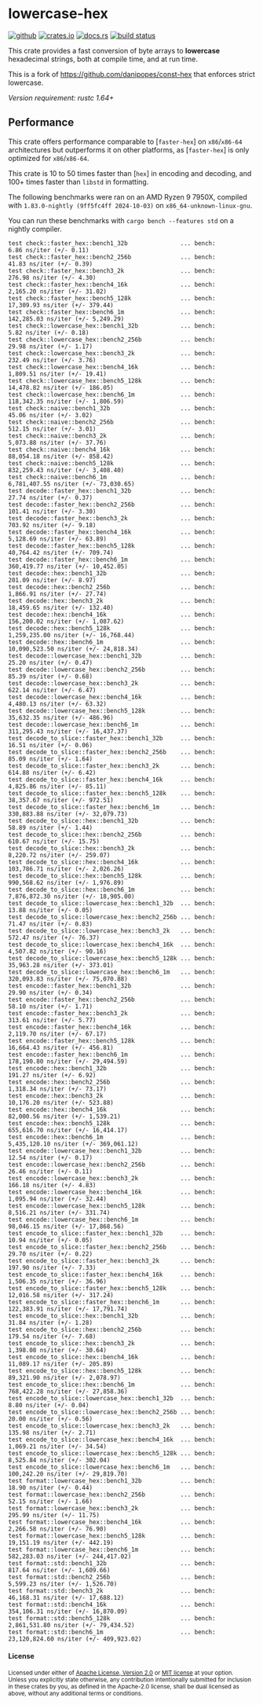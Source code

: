 # lowercase-hex

[![github](https://img.shields.io/badge/github-andunieee/lowercase--hex-8da0cb?style=for-the-badge&labelColor=555555&logo=github)](https://github.com/andunieee/lowercase-hex)
[![crates.io](https://img.shields.io/crates/v/lowercase-hex.svg?style=for-the-badge&color=fc8d62&logo=rust)](https://crates.io/crates/lowercase-hex)
[![docs.rs](https://img.shields.io/badge/docs.rs-lowercase--hex-66c2a5?style=for-the-badge&labelColor=555555&logo=docs.rs)](https://docs.rs/lowercase-hex)
[![build status](https://img.shields.io/github/actions/workflow/status/andunieee/lowercase-hex/ci.yml?branch=master&style=for-the-badge)](https://github.com/andunieee/lowercase-hex/actions?query=branch%3Amaster)

This crate provides a fast conversion of byte arrays to **lowercase** hexadecimal strings,
both at compile time, and at run time.

This is a fork of https://github.com/danipopes/const-hex that enforces strict lowercase.

_Version requirement: rustc 1.64+_

## Performance

This crate offers performance comparable to [`faster-hex`] on `x86`/`x86-64`
architectures but outperforms it on other platforms, as [`faster-hex`] is
only optimized for `x86`/`x86-64`.

This crate is 10 to 50 times faster than [`hex`] in encoding and decoding, and
100+ times faster than `libstd` in formatting.

The following benchmarks were ran on an AMD Ryzen 9 7950X, compiled with
`1.83.0-nightly (9ff5fc4ff 2024-10-03)` on `x86_64-unknown-linux-gnu`.

You can run these benchmarks with `cargo bench --features std` on a nightly
compiler.

```log
test check::faster_hex::bench1_32b               ... bench:           6.86 ns/iter (+/- 0.11)
test check::faster_hex::bench2_256b              ... bench:          41.83 ns/iter (+/- 0.39)
test check::faster_hex::bench3_2k                ... bench:         276.98 ns/iter (+/- 4.30)
test check::faster_hex::bench4_16k               ... bench:       2,165.20 ns/iter (+/- 31.02)
test check::faster_hex::bench5_128k              ... bench:      17,309.93 ns/iter (+/- 379.44)
test check::faster_hex::bench6_1m                ... bench:     142,285.03 ns/iter (+/- 5,249.29)
test check::lowercase_hex::bench1_32b            ... bench:           5.82 ns/iter (+/- 0.18)
test check::lowercase_hex::bench2_256b           ... bench:          29.98 ns/iter (+/- 1.17)
test check::lowercase_hex::bench3_2k             ... bench:         232.49 ns/iter (+/- 3.76)
test check::lowercase_hex::bench4_16k            ... bench:       1,809.51 ns/iter (+/- 19.41)
test check::lowercase_hex::bench5_128k           ... bench:      14,478.82 ns/iter (+/- 186.05)
test check::lowercase_hex::bench6_1m             ... bench:     118,342.35 ns/iter (+/- 1,806.59)
test check::naive::bench1_32b                    ... bench:          45.06 ns/iter (+/- 3.02)
test check::naive::bench2_256b                   ... bench:         512.15 ns/iter (+/- 3.01)
test check::naive::bench3_2k                     ... bench:       5,073.88 ns/iter (+/- 37.76)
test check::naive::bench4_16k                    ... bench:      88,054.18 ns/iter (+/- 858.42)
test check::naive::bench5_128k                   ... bench:     832,259.43 ns/iter (+/- 3,408.40)
test check::naive::bench6_1m                     ... bench:   6,781,407.55 ns/iter (+/- 73,030.65)
test decode::faster_hex::bench1_32b              ... bench:          27.74 ns/iter (+/- 0.37)
test decode::faster_hex::bench2_256b             ... bench:         101.41 ns/iter (+/- 3.30)
test decode::faster_hex::bench3_2k               ... bench:         703.92 ns/iter (+/- 9.18)
test decode::faster_hex::bench4_16k              ... bench:       5,128.69 ns/iter (+/- 63.89)
test decode::faster_hex::bench5_128k             ... bench:      40,764.42 ns/iter (+/- 709.74)
test decode::faster_hex::bench6_1m               ... bench:     360,419.77 ns/iter (+/- 10,452.05)
test decode::hex::bench1_32b                     ... bench:         201.09 ns/iter (+/- 8.97)
test decode::hex::bench2_256b                    ... bench:       1,866.91 ns/iter (+/- 27.74)
test decode::hex::bench3_2k                      ... bench:      18,459.65 ns/iter (+/- 132.40)
test decode::hex::bench4_16k                     ... bench:     156,200.02 ns/iter (+/- 1,087.62)
test decode::hex::bench5_128k                    ... bench:   1,259,235.00 ns/iter (+/- 16,768.44)
test decode::hex::bench6_1m                      ... bench:  10,090,523.50 ns/iter (+/- 24,818.34)
test decode::lowercase_hex::bench1_32b           ... bench:          25.20 ns/iter (+/- 0.47)
test decode::lowercase_hex::bench2_256b          ... bench:          85.39 ns/iter (+/- 0.68)
test decode::lowercase_hex::bench3_2k            ... bench:         622.14 ns/iter (+/- 6.47)
test decode::lowercase_hex::bench4_16k           ... bench:       4,480.13 ns/iter (+/- 63.32)
test decode::lowercase_hex::bench5_128k          ... bench:      35,632.35 ns/iter (+/- 486.96)
test decode::lowercase_hex::bench6_1m            ... bench:     311,295.43 ns/iter (+/- 16,437.37)
test decode_to_slice::faster_hex::bench1_32b     ... bench:          16.51 ns/iter (+/- 0.06)
test decode_to_slice::faster_hex::bench2_256b    ... bench:          85.09 ns/iter (+/- 1.64)
test decode_to_slice::faster_hex::bench3_2k      ... bench:         614.88 ns/iter (+/- 6.42)
test decode_to_slice::faster_hex::bench4_16k     ... bench:       4,825.86 ns/iter (+/- 85.11)
test decode_to_slice::faster_hex::bench5_128k    ... bench:      38,357.67 ns/iter (+/- 972.51)
test decode_to_slice::faster_hex::bench6_1m      ... bench:     330,883.88 ns/iter (+/- 32,079.73)
test decode_to_slice::hex::bench1_32b            ... bench:          58.89 ns/iter (+/- 1.44)
test decode_to_slice::hex::bench2_256b           ... bench:         610.67 ns/iter (+/- 15.75)
test decode_to_slice::hex::bench3_2k             ... bench:       8,220.72 ns/iter (+/- 259.07)
test decode_to_slice::hex::bench4_16k            ... bench:     103,786.71 ns/iter (+/- 2,026.26)
test decode_to_slice::hex::bench5_128k           ... bench:     990,568.62 ns/iter (+/- 1,976.89)
test decode_to_slice::hex::bench6_1m             ... bench:   7,876,872.30 ns/iter (+/- 18,905.00)
test decode_to_slice::lowercase_hex::bench1_32b  ... bench:          13.88 ns/iter (+/- 0.05)
test decode_to_slice::lowercase_hex::bench2_256b ... bench:          71.47 ns/iter (+/- 0.83)
test decode_to_slice::lowercase_hex::bench3_2k   ... bench:         572.47 ns/iter (+/- 76.37)
test decode_to_slice::lowercase_hex::bench4_16k  ... bench:       4,507.82 ns/iter (+/- 90.16)
test decode_to_slice::lowercase_hex::bench5_128k ... bench:      35,963.28 ns/iter (+/- 373.01)
test decode_to_slice::lowercase_hex::bench6_1m   ... bench:     320,093.83 ns/iter (+/- 75,070.88)
test encode::faster_hex::bench1_32b              ... bench:          29.90 ns/iter (+/- 0.34)
test encode::faster_hex::bench2_256b             ... bench:          58.10 ns/iter (+/- 1.71)
test encode::faster_hex::bench3_2k               ... bench:         313.61 ns/iter (+/- 5.77)
test encode::faster_hex::bench4_16k              ... bench:       2,119.70 ns/iter (+/- 67.17)
test encode::faster_hex::bench5_128k             ... bench:      16,664.43 ns/iter (+/- 456.81)
test encode::faster_hex::bench6_1m               ... bench:     178,190.80 ns/iter (+/- 29,494.59)
test encode::hex::bench1_32b                     ... bench:         191.27 ns/iter (+/- 6.92)
test encode::hex::bench2_256b                    ... bench:       1,318.34 ns/iter (+/- 73.17)
test encode::hex::bench3_2k                      ... bench:      10,176.20 ns/iter (+/- 523.88)
test encode::hex::bench4_16k                     ... bench:      82,000.56 ns/iter (+/- 1,539.21)
test encode::hex::bench5_128k                    ... bench:     655,616.70 ns/iter (+/- 16,414.17)
test encode::hex::bench6_1m                      ... bench:   5,435,120.10 ns/iter (+/- 369,061.12)
test encode::lowercase_hex::bench1_32b           ... bench:          12.54 ns/iter (+/- 0.17)
test encode::lowercase_hex::bench2_256b          ... bench:          26.46 ns/iter (+/- 0.11)
test encode::lowercase_hex::bench3_2k            ... bench:         166.18 ns/iter (+/- 4.83)
test encode::lowercase_hex::bench4_16k           ... bench:       1,095.94 ns/iter (+/- 32.44)
test encode::lowercase_hex::bench5_128k          ... bench:       8,516.21 ns/iter (+/- 331.74)
test encode::lowercase_hex::bench6_1m            ... bench:      98,046.15 ns/iter (+/- 17,868.56)
test encode_to_slice::faster_hex::bench1_32b     ... bench:          10.94 ns/iter (+/- 0.05)
test encode_to_slice::faster_hex::bench2_256b    ... bench:          29.70 ns/iter (+/- 0.22)
test encode_to_slice::faster_hex::bench3_2k      ... bench:         197.90 ns/iter (+/- 7.33)
test encode_to_slice::faster_hex::bench4_16k     ... bench:       1,506.35 ns/iter (+/- 36.96)
test encode_to_slice::faster_hex::bench5_128k    ... bench:      12,016.58 ns/iter (+/- 317.24)
test encode_to_slice::faster_hex::bench6_1m      ... bench:     122,383.91 ns/iter (+/- 17,791.74)
test encode_to_slice::hex::bench1_32b            ... bench:          31.84 ns/iter (+/- 1.28)
test encode_to_slice::hex::bench2_256b           ... bench:         179.54 ns/iter (+/- 7.68)
test encode_to_slice::hex::bench3_2k             ... bench:       1,398.08 ns/iter (+/- 30.64)
test encode_to_slice::hex::bench4_16k            ... bench:      11,089.17 ns/iter (+/- 205.89)
test encode_to_slice::hex::bench5_128k           ... bench:      89,321.90 ns/iter (+/- 2,078.97)
test encode_to_slice::hex::bench6_1m             ... bench:     768,422.28 ns/iter (+/- 27,858.36)
test encode_to_slice::lowercase_hex::bench1_32b  ... bench:           8.80 ns/iter (+/- 0.04)
test encode_to_slice::lowercase_hex::bench2_256b ... bench:          20.00 ns/iter (+/- 0.56)
test encode_to_slice::lowercase_hex::bench3_2k   ... bench:         135.98 ns/iter (+/- 2.71)
test encode_to_slice::lowercase_hex::bench4_16k  ... bench:       1,069.21 ns/iter (+/- 34.54)
test encode_to_slice::lowercase_hex::bench5_128k ... bench:       8,525.84 ns/iter (+/- 302.04)
test encode_to_slice::lowercase_hex::bench6_1m   ... bench:     100,242.20 ns/iter (+/- 29,819.70)
test format::lowercase_hex::bench1_32b           ... bench:          18.90 ns/iter (+/- 0.44)
test format::lowercase_hex::bench2_256b          ... bench:          52.15 ns/iter (+/- 1.66)
test format::lowercase_hex::bench3_2k            ... bench:         295.99 ns/iter (+/- 11.75)
test format::lowercase_hex::bench4_16k           ... bench:       2,266.58 ns/iter (+/- 76.90)
test format::lowercase_hex::bench5_128k          ... bench:      19,151.19 ns/iter (+/- 442.19)
test format::lowercase_hex::bench6_1m            ... bench:     582,283.03 ns/iter (+/- 244,417.02)
test format::std::bench1_32b                     ... bench:         817.64 ns/iter (+/- 1,609.66)
test format::std::bench2_256b                    ... bench:       5,599.23 ns/iter (+/- 1,526.70)
test format::std::bench3_2k                      ... bench:      46,168.31 ns/iter (+/- 17,688.12)
test format::std::bench4_16k                     ... bench:     354,106.31 ns/iter (+/- 16,870.09)
test format::std::bench5_128k                    ... bench:   2,861,531.80 ns/iter (+/- 79,434.52)
test format::std::bench6_1m                      ... bench:  23,120,824.60 ns/iter (+/- 409,923.02)
```

#### License

<sup>
Licensed under either of <a href="LICENSE-APACHE">Apache License, Version
2.0</a> or <a href="LICENSE-MIT">MIT license</a> at your option.
</sup>

<br>

<sub>
Unless you explicitly state otherwise, any contribution intentionally submitted
for inclusion in these crates by you, as defined in the Apache-2.0 license,
shall be dual licensed as above, without any additional terms or conditions.
</sub>
